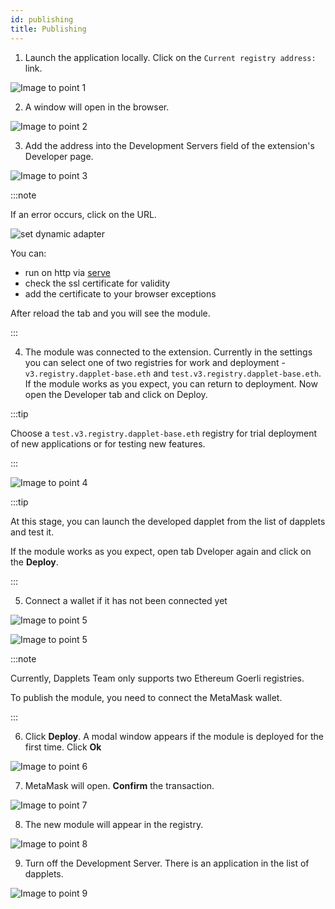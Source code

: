 ```yaml
---
id: publishing
title: Publishing
---
```


1. Launch the application locally. Click on the `Current registry address:` link.

![Image to point 1](/img/pub_01.png)

2. A window will open in the browser.

![Image to point 2](/img/pub_02.png)

3. Add the address into the Development Servers field of the extension's Developer page.

![Image to point 3](/img/pub_03.png)

:::note

If an error occurs, click on the URL.

![set dynamic adapter](/img/gs_4.jpg)

You can:

- run on http via [serve](https://www.npmjs.com/package/serve)
- check the ssl certificate for validity
- add the certificate to your browser exceptions

After reload the tab and you will see the module.

:::

4. The module was connected to the extension. Currently in the settings you can select one of two registries for work and deployment - `v3.registry.dapplet-base.eth` and `test.v3.registry.dapplet-base.eth`. If the module works as you expect, you can return to deployment. Now open the Developer tab and click on Deploy.

:::tip

Choose a `test.v3.registry.dapplet-base.eth` registry for trial deployment of new applications or for testing new features.

:::

![Image to point 4](/img/pub_04.png)

:::tip

At this stage, you can launch the developed dapplet from the list of dapplets and test it.

If the module works as you expect, open tab Dveloper again and click on the **Deploy**.

:::

5. Connect a wallet if it has not been connected yet

![Image to point 5](/img/pub_05_1.png)

![Image to point 5](/img/pub_05_2.png)

:::note

Currently, Dapplets Team only supports two Ethereum Goerli registries.

To publish the module, you need to connect the MetaMask wallet.

:::

6. Click **Deploy**. A modal window appears if the module is deployed for the first time. Click **Ok**

![Image to point 6](/img/pub_07.png)

7. MetaMask will open. **Confirm** the transaction.

![Image to point 7](/img/pub_08.png)

8. The new module will appear in the registry.

![Image to point 8](/img/pub_09.png)

9. Turn off the Development Server. There is an application in the list of dapplets.

![Image to point 9](/img/pub_10.png)

